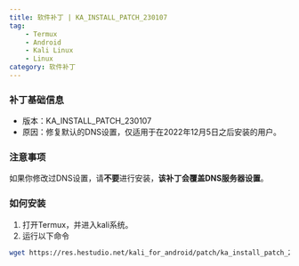 ```yaml
---
title: 软件补丁 | KA_INSTALL_PATCH_230107
tag: 
    - Termux
    - Android
    - Kali Linux
    - Linux
category: 软件补丁
---
```


### 补丁基础信息
- 版本：KA_INSTALL_PATCH_230107
- 原因：修复默认的DNS设置，仅适用于在2022年12月5日之后安装的用户。

### 注意事项
如果你修改过DNS设置，请**不要**进行安装，**该补丁会覆盖DNS服务器设置**。

### 如何安装
1. 打开Termux，并进入kali系统。
2. 运行以下命令

```bash
wget https://res.hestudio.net/kali_for_android/patch/ka_install_patch_230107 && bash ka_install_patch_230107
```

<Share colorful />
